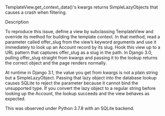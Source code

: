TemplateView.get_context_data()'s kwargs returns SimpleLazyObjects that causes a crash when filtering.

Description

To reproduce this issue, define a view by subclassing TemplateView and override its method for building the template context. In that method, read a parameter called offer_slug from the view’s keyword arguments and use it immediately to look up an Account record by its slug. Hook this view up to a URL pattern that captures offer_slug as a slug in the path. In Django 3.0, pulling offer_slug straight from kwargs and passing it to the lookup returns the correct object and the page renders normally.

At runtime in Django 3.1, the value you get from kwargs is not a plain string but a SimpleLazyObject. Passing that lazy object into the database lookup causes SQLite to reject the parameter because it cannot bind the unsupported type. If you convert the lazy object to a regular string before looking up the Account, the lookup succeeds and the view behaves as expected.

This was observed under Python 3.7.8 with an SQLite backend.